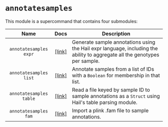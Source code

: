 # `annotatesamples`

This module is a supercommand that contains four submodules:

Name | Docs | Description
:-:  | :-: | ---
`annotatesamples expr` | [\[link\]](AnnotateSamplesExpr.md) | Generate sample annotations using the Hail expr language, including the ability to aggregate all the genotypes per sample.
`annotatesamples list` | [\[link\]](AnnotateSamplesList.md) | Annotate samples from a list of IDs with a `Boolean` for membership in that list.
`annotatesamples table` | [\[link\]](AnnotateSamplesTable.md) | Read a file keyed by sample ID to sample annotations as a `Struct` using Hail's table parsing module.
`annotatesamples fam` | [\[link\]](AnnotateSamplesFam.md) | Import a plink .fam file to sample annotations.